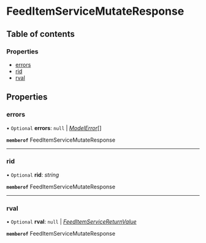 # FeedItemServiceMutateResponse


## Table of contents

### Properties

- [errors](feeditemservicemutateresponse.md#errors)
- [rid](feeditemservicemutateresponse.md#rid)
- [rval](feeditemservicemutateresponse.md#rval)

## Properties

### errors

• `Optional` **errors**: ``null`` \| [*ModelError*](modelerror.md)[]

**`memberof`** FeedItemServiceMutateResponse

___

### rid

• `Optional` **rid**: *string*

**`memberof`** FeedItemServiceMutateResponse

___

### rval

• `Optional` **rval**: ``null`` \| [*FeedItemServiceReturnValue*](feeditemservicereturnvalue.md)

**`memberof`** FeedItemServiceMutateResponse
